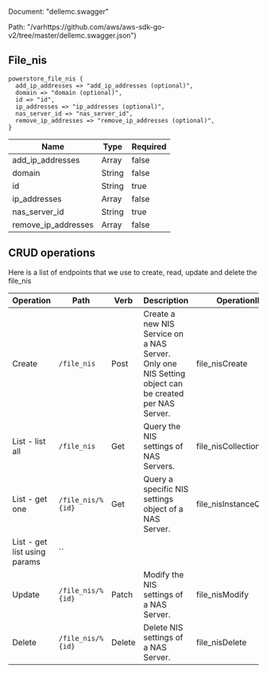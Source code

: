 Document: "dellemc.swagger"


Path: "/varhttps://github.com/aws/aws-sdk-go-v2/tree/master/dellemc.swagger.json")

## File_nis



```puppet
powerstore_file_nis {
  add_ip_addresses => "add_ip_addresses (optional)",
  domain => "domain (optional)",
  id => "id",
  ip_addresses => "ip_addresses (optional)",
  nas_server_id => "nas_server_id",
  remove_ip_addresses => "remove_ip_addresses (optional)",
}
```

| Name        | Type           | Required       |
| ------------- | ------------- | ------------- |
|add_ip_addresses | Array | false |
|domain | String | false |
|id | String | true |
|ip_addresses | Array | false |
|nas_server_id | String | true |
|remove_ip_addresses | Array | false |



## CRUD operations

Here is a list of endpoints that we use to create, read, update and delete the file_nis

| Operation | Path | Verb | Description | OperationID |
| ------------- | ------------- | ------------- | ------------- | ------------- |
|Create|`/file_nis`|Post|Create a new NIS Service on a NAS Server. Only one NIS Setting object can be created per NAS Server.|file_nisCreate|
|List - list all|`/file_nis`|Get|Query the NIS settings of NAS Servers.|file_nisCollectionQuery|
|List - get one|`/file_nis/%{id}`|Get|Query a specific NIS settings object of a NAS Server.|file_nisInstanceQuery|
|List - get list using params|``||||
|Update|`/file_nis/%{id}`|Patch|Modify the NIS settings of a NAS Server.|file_nisModify|
|Delete|`/file_nis/%{id}`|Delete|Delete NIS settings of a NAS Server.|file_nisDelete|
